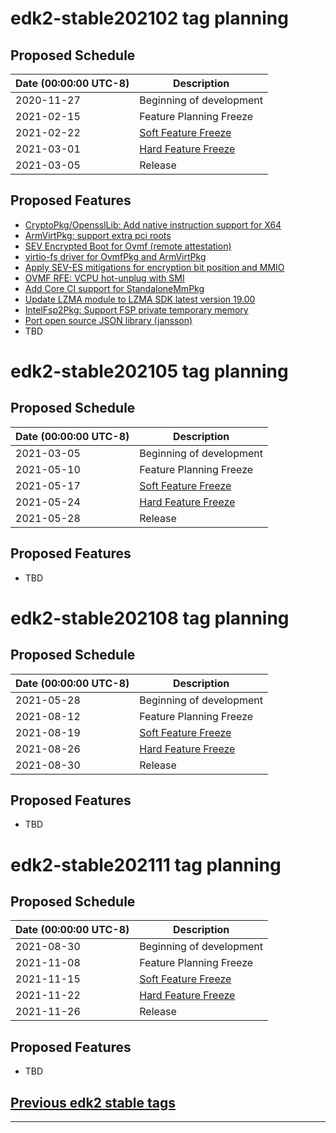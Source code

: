 # edk2-stable202102 tag planning

## Proposed Schedule

| Date (00:00:00 UTC-8)| Description                              |
| ---------------------| ---------------------------------------- |
| 2020-11-27           | Beginning of development                 |
| 2021-02-15           | Feature Planning Freeze                  |
| 2021-02-22           | [Soft Feature Freeze](SoftFeatureFreeze) |
| 2021-03-01           | [Hard Feature Freeze](HardFeatureFreeze) |
| 2021-03-05           | Release                                  |

## Proposed Features
* [CryptoPkg/OpensslLib: Add native instruction support for X64](https://bugzilla.tianocore.org/show_bug.cgi?id=2507)
* [ArmVirtPkg: support extra pci roots](https://bugzilla.tianocore.org/show_bug.cgi?id=3059)
* [SEV Encrypted Boot for Ovmf (remote attestation)](https://bugzilla.tianocore.org/show_bug.cgi?id=3077)
* [virtio-fs driver for OvmfPkg and ArmVirtPkg](https://bugzilla.tianocore.org/show_bug.cgi?id=3097)
* [Apply SEV-ES mitigations for encryption bit position and MMIO](https://bugzilla.tianocore.org/show_bug.cgi?id=3108)
* [OVMF RFE: VCPU hot-unplug with SMI](https://bugzilla.tianocore.org/show_bug.cgi?id=3132)
* [Add Core CI support for StandaloneMmPkg](https://bugzilla.tianocore.org/show_bug.cgi?id=3150)
* [Update LZMA module to LZMA SDK latest version 19.00](https://bugzilla.tianocore.org/show_bug.cgi?id=3101)
* [IntelFsp2Pkg: Support FSP private temporary memory](https://bugzilla.tianocore.org/show_bug.cgi?id=3153)
* [Port open source JSON library (jansson)](https://bugzilla.tianocore.org/show_bug.cgi?id=3163)
* TBD

# edk2-stable202105 tag planning

## Proposed Schedule

| Date (00:00:00 UTC-8)| Description                              |
| ---------------------| ---------------------------------------- |
| 2021-03-05           | Beginning of development                 |
| 2021-05-10           | Feature Planning Freeze                  |
| 2021-05-17           | [Soft Feature Freeze](SoftFeatureFreeze) |
| 2021-05-24           | [Hard Feature Freeze](HardFeatureFreeze) |
| 2021-05-28           | Release                                  |

## Proposed Features
* TBD

# edk2-stable202108 tag planning

## Proposed Schedule

| Date (00:00:00 UTC-8)| Description                              |
| ---------------------| ---------------------------------------- |
| 2021-05-28           | Beginning of development                 |
| 2021-08-12           | Feature Planning Freeze                  |
| 2021-08-19           | [Soft Feature Freeze](SoftFeatureFreeze) |
| 2021-08-26           | [Hard Feature Freeze](HardFeatureFreeze) |
| 2021-08-30           | Release                                  |

## Proposed Features
* TBD

# edk2-stable202111 tag planning

## Proposed Schedule

| Date (00:00:00 UTC-8)| Description                              |
| ---------------------| ---------------------------------------- |
| 2021-08-30           | Beginning of development                 |
| 2021-11-08           | Feature Planning Freeze                  |
| 2021-11-15           | [Soft Feature Freeze](SoftFeatureFreeze) |
| 2021-11-22           | [Hard Feature Freeze](HardFeatureFreeze) |
| 2021-11-26           | Release                                  |

## Proposed Features
* TBD

## [Previous edk2 stable tags](https://github.com/tianocore/edk2/tags)

---
